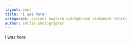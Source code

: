 ```yaml
---
layout: post
title: "i was here"
categories: serious english catchphrase statement tshirt
author: selfie photographer
---
```

i was here
